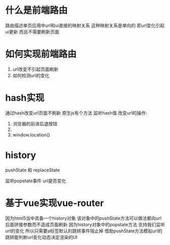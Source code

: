 # 什么是前端路由
路由描述单页应用中url和ui直接的映射关系 这种映射关系是单向的 即url变化引起ui更新 而且不需要刷新页面
# 如何实现前端路由
1. url改变不引起页面刷新
2. 如何检测url的变化

# hash实现
通过hash改变url页面不刷新 原生js有个方法 监听hash值
改变url的操作:
1. 浏览器的前进后退按钮
2. <a></a>
3. window.location()


# history
pushState 和 replaceState

监听popstate事件 url是否变化

# 基于vue实现vue-router

因为html5当中具备一个history对象 该对象中的pushState方法可以做法都向url后面拼接参数而不造成页面刷新 因为history对象中的popstate方法 支持我们监听url的变化 所以只需要a标签默认的跳转事件阻止掉 借助pushState方法模拟url的跳转能判断url变化动态决定渲染的UI